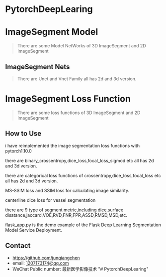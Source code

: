 # PytorchDeepLearing

# ImageSegment Model
> There are some Model NetWorks of 3D ImageSegment and 2D ImageSegment

## ImageSegment Nets
> There are Unet and Vnet Family all has 2d and 3d version.

# ImageSegment Loss Function
> There are some loss functions of 3D ImageSegment and 2D ImageSegment

## How to Use
i have reimplemented the image segmentation loss functions with pytorch1.10.0

there are binary_crossentropy,dice_loss,focal_loss_sigmod etc all has 2d and 3d version.

there are categorical loss functions of crossentropy,dice_loss,focal_loss etc all has 2d and 3d version.

MS-SSIM loss and SSIM loss for calculating image similarity.

centerline dice loss for vessel segmentation

there are 9 type of segment metric,including dice,surface disatance,jaccard,VOE,RVD,FNR,FPR,ASSD,RMSD,MSD,etc.

flask_app.py is the demo example of the Flask Deep Learning Segmentation Model Service Deployment.

## Contact
* https://github.com/junqiangchen
* email: 1207173174@qq.com
* WeChat Public number: 最新医学影像技术
"# PytorchDeepLearing" 
 